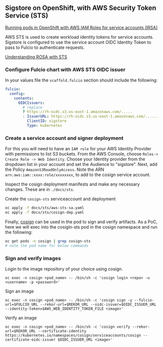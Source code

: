 ## Sigstore on OpenShift, with AWS Security Token Service (STS)

[Running pods in OpenShift with AWS IAM Roles for service accounts (IRSA)](https://cloud.redhat.com/blog/running-pods-in-openshift-with-aws-iam-roles-for-service-accounts-aka-irsa)

AWS STS is used to create workload identity tokens for service accounts.
Sigstore is configured to use the service account OIDC Identity Token to pass to Fulcio to authenticate requests.

[Understanding ROSA with STS](https://docs.openshift.com/rosa/rosa_getting_started/rosa-sts-getting-started-workflow.html)

### Configure Fulcio chart with AWS STS OIDC issuer

In your values file the `scaffold.fulcio` section should include the following:

```yaml
fulcio:
  config:
    contents:
      OIDCIssuers:
        # replace
        ? https://rh-oidc.s3.us-east-1.amazonaws.com/.....
        : IssuerURL: https://rh-oidc.s3.us-east-1.amazonaws.com/.......
          ClientID: sigstore
          Type: kubernetes
```

### Create a service account and signer deployment

For this you will need to have an `IAM role` for your AWS Identity Provider with
permissions to list S3 buckets. From the AWS Console, choose
`Roles-> Create Role -> Web Identity`.
Choose your Identity provider from the dropdown list in your account and
set the  Audience to "sigstore". Next, add the Policy `AmazonS3ReadOnlyAccess`.
Note the ARN `arn:aws:iam::xxxx:role/xxxxxxxx`, to add to the cosign service account.

Inspect the cosign deployment manifests and make any necessary changes. These are in `./docs/sts`.

Create the `cosign-sts` serviceaccount and deployment

```bash
oc apply -f docs/sts/aws-sts-sa.yaml
oc apply -f docs/sts/cosign-dep.yaml
```

Finally, [cosign](https://github.com/sigstore/cosign) can be used in the pod to sign and verify artifacts.
As a PoC, here we will exec into the cosigin-sts pod in the cosign namespace
and run the following:

```bash
oc get pods -n cosign | grep cosign-sts
# note the pod name for below commands
```

### Sign and verify images

Login to the image repository of your choice using cosign.

```
oc exec -n cosign <pod_name> -- /bin/sh -c 'cosign login <repo> -u <username> -p <password>'
```

Sign an image

```
oc exec -n cosign <pod_name> -- /bin/sh -c 'cosign sign -y --fulcio-url=$FULCIO_URL --rekor-url=$REKOR_URL --oidc-issuer=$OIDC_ISSUER_URL --identity-token=$AWS_WEB_IDENTITY_TOKEN_FILE <image>'
```

Verify an image

```shell
oc exec -n cosign <pod_name> -- /bin/sh -c 'cosign verify --rekor-url=$REKOR_URL --certificate-identity https://kubernetes.io/namespaces/cosign/serviceaccounts/cosign --certificate-oidc-issuer $OIDC_ISSUER_URL <image>'
```
